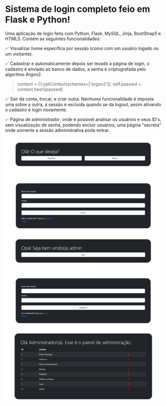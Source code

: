 # Sistema de login completo feio em Flask e Python!
Uma aplicação de login feita com Python, Flask, MySQL, Jinja, BootStrap5 e HTML5.
Contém as seguintes funcionalidades:

✅ Visualizar home específica por sessão (como com um usuário logado ou um visitante).

✅ Cadastrar e automaticamente depois ser levado a página de login, o cadastro é enviado ao banco de dados, a senha é criptografada pelo algoritmo Argon2.
>context = CryptContext(schemes=['argon2']);
>self.passwd = context.hash(passwd)

✅ Sair da conta, trocar, e criar outra. Nenhuma funcionalidade é imposta uma sobre a outra, a sessão é excluida quando se da logout, assim ativando o cadastro e login novamente.

✅ Página de administrador, onde é possivel analisar os usuários e seus ID's, sem visualização de senha, podendo excluir usuários, uma página "secreta" onde somente a sessão administrativa pode entrar.

![Homepage](https://github.com/bonifacio-pedro/flask-login/blob/main/Homepage.png)
![Login](https://github.com/bonifacio-pedro/flask-login/blob/main/Login.png)
![Homepage logado](https://github.com/bonifacio-pedro/flask-login/blob/main/Homepage%20logado.png)
![Cadastro](https://github.com/bonifacio-pedro/flask-login/blob/main/Cadastro.png)
![ADM](https://github.com/bonifacio-pedro/flask-login/blob/main/Painel%20de%20administração.png)


